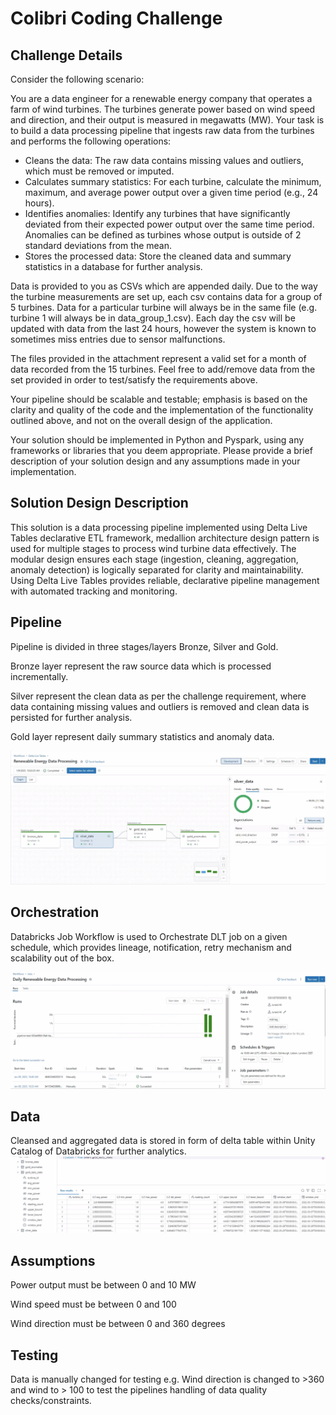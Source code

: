# Colibri Coding Challenge

Challenge Details
---------------
Consider the following scenario:

You are a data engineer for a renewable energy company that operates a farm of wind turbines. The turbines generate power based on wind speed and direction, and their output is measured in megawatts (MW). Your task is to build a data processing pipeline that ingests raw data from the turbines and performs the following operations:

- Cleans the data: The raw data contains missing values and outliers, which must be removed or imputed.
- Calculates summary statistics: For each turbine, calculate the minimum, maximum, and average power output over a given time period (e.g., 24 hours).
- Identifies anomalies: Identify any turbines that have significantly deviated from their expected power output over the same time period. Anomalies can be defined as turbines whose output is outside of 2 standard deviations from the mean.
- Stores the processed data: Store the cleaned data and summary statistics in a database for further analysis.

Data is provided to you as CSVs which are appended daily. Due to the way the turbine measurements are set up, each csv contains data for a group of 5 turbines. Data for a particular turbine will always be in the same file (e.g. turbine 1 will always be in data_group_1.csv). Each day the csv will be updated with data from the last 24 hours, however the system is known to sometimes miss entries due to sensor malfunctions.

The files provided in the attachment represent a valid set for a month of data recorded from the 15 turbines. Feel free to add/remove data from the set provided in order to test/satisfy the requirements above.

Your pipeline should be scalable and testable; emphasis is based on the clarity and quality of the code and the implementation of the functionality outlined above, and not on the overall design of the application.

Your solution should be implemented in Python and Pyspark, using any frameworks or libraries that you deem appropriate. Please provide a brief description of your solution design and any assumptions made in your implementation.

Solution Design Description
---------------
This solution is a data processing pipeline implemented using Delta Live Tables declarative ETL framework, medallion architecture design pattern is used for multiple stages to process wind turbine data effectively.
The modular design ensures each stage (ingestion, cleaning, aggregation, anomaly detection) is logically separated for clarity and maintainability.
Using Delta Live Tables provides reliable, declarative pipeline management with automated tracking and monitoring.

Pipeline
---------------
Pipeline is divided in three stages/layers Bronze, Silver and Gold.

Bronze layer represent the raw source data which is processed incrementally.

Silver represent the clean data as per the challenge requirement, where data containing missing values and outliers is removed and clean data is persisted for further analysis.

Gold layer represent daily summary statistics and anomaly data.

![Pipeline](images/Pipeline.PNG)

Orchestration
---------------
Databricks Job Workflow is used to Orchestrate DLT job on a given schedule, which provides lineage, notification, retry mechanism and scalability out of the box.

![Orchestration](images/Orchestration.PNG)

Data
---------------
Cleansed and aggregated data is stored in form of delta table within Unity Catalog of Databricks for further analytics.
![Data](images/Data.PNG)

Assumptions
-----------
Power output must be between 0 and 10 MW

Wind speed must be between 0 and 100

Wind direction must be between 0 and 360 degrees

Testing
-----------
Data is manually changed for testing e.g. Wind direction is changed to >360 and wind to > 100 to test the pipelines handling of data quality checks/constraints.

